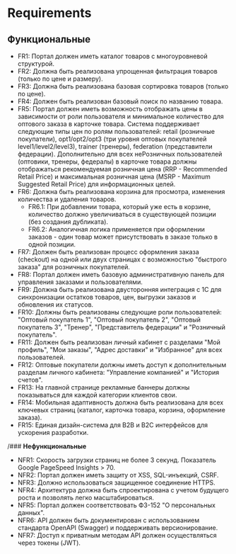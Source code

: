 # **Requirements**

## **Функциональные**

* FR1: Портал должен иметь каталог товаров с многоуровневой структурой.  
* FR2: Должна быть реализована упрощенная фильтрация товаров (только по цене и размеру).  
* FR3: Должна быть реализована базовая сортировка товаров (только по цене).  
* FR4: Должен быть реализован базовый поиск по названию товара.  
* FR5: Портал должен иметь возможность отображать цены в зависимости от роли пользователя и минимальное количество для оптового заказа в карточке товара. Система поддерживает следующие типы цен по ролям пользователей: retail (розничные покупатели), opt1/opt2/opt3 (три уровня оптовых покупателей level1/level2/level3), trainer (тренеры), federation (представители федерации). Дополнительно для всех неРозничных пользователей (оптовики, тренеры, федералы) в карточке товара должны отображаться рекомендуемая розничная цена (RRP - Recommended Retail Price) и максимальная розничная цена (MSRP - Maximum Suggested Retail Price) для информационных целей.  
* FR6: Должна быть реализована корзина для просмотра, изменения количества и удаления товаров.
  * FR6.1: При добавлении товара, который уже есть в корзине, количество должно увеличиваться в существующей позиции (без создания дубликата).
  * FR6.2: Аналогичная логика применяется при оформлении заказов - один товар может присутствовать в заказе только в одной позиции.  
* FR7: Должен быть реализован процесс оформления заказа (checkout) на одной или двух страницах с возможностью "быстрого заказа" для розничных покупателей.  
* FR8: Портал должен иметь базовую административную панель для управления заказами и пользователями.  
* FR9: Должна быть реализована двусторонняя интеграция с 1С для синхронизации остатков товаров, цен, выгрузки заказов и обновления их статусов.  
* FR10: Должны быть реализованы следующие роли пользователей: "Оптовый покупатель 1", "Оптовый покупатель 2", "Оптовый покупатель 3", "Тренер", "Представитель федерации" и "Розничный покупатель".  
* FR11: Должен быть реализован личный кабинет с разделами "Мой профиль", "Мои заказы", "Адрес доставки" и "Избранное" для всех пользователей.  
* FR12: Оптовые покупатели должны иметь доступ к дополнительным разделам личного кабинета: "Управление компанией" и "История счетов".  
* FR13: На главной странице рекламные баннеры должны показываться для каждой категории клиентов свои.
* FR14: Мобильная адаптивность должна быть реализована для всех ключевых страниц (каталог, карточка товара, корзина, оформление заказа).
* FR15: Единая дизайн-система для B2B и B2C интерфейсов для ускорения разработки.

/### **Нефункциональные**

* NFR1: Скорость загрузки страниц не более 3 секунд. Показатель Google PageSpeed Insights \> 70\.  
* NFR2: Портал должен иметь защиту от XSS, SQL-инъекций, CSRF.  
* NFR3: Должно использоваться защищенное соединение HTTPS.  
* NFR4: Архитектура должна быть спроектирована с учетом будущего роста и позволять легко масштабироваться.  
* NFR5: Портал должен соответствовать ФЗ-152 "О персональных данных".  
* NFR6: API должен быть документирован с использованием стандарта OpenAPI (Swagger) и поддерживать версионирование.  
* NFR7: Доступ к приватным методам API должен осуществляться через токены (JWT).
